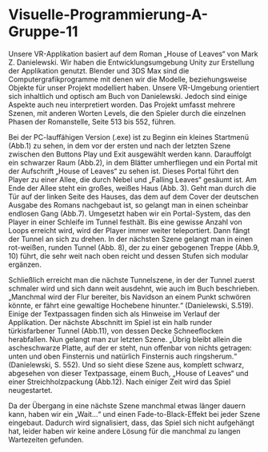 # Visuelle-Programmierung-A-Gruppe-11

Unsere VR-Applikation basiert auf dem Roman „House of Leaves“ von Mark Z. Danielewski. Wir haben die Entwicklungsumgebung Unity zur Erstellung der Applikation genutzt. Blender und 3DS Max sind die Computergrafikprogramme mit denen wir die Modelle, beziehungsweise Objekte für unser Projekt modelliert haben. Unsere VR-Umgebung orientiert sich inhaltlich und optisch am Buch von Danielewski. Jedoch sind einige Aspekte auch neu interpretiert worden. Das Projekt umfasst mehrere Szenen, mit anderen Worten Levels, die den Spieler durch die einzelnen Phasen der Romanstelle, Seite 513 bis 552, führen. 

Bei der PC-lauffähigen Version (.exe) ist zu Beginn ein kleines Startmenü (Abb.1) zu sehen, in dem vor der ersten und nach der letzten Szene zwischen den Buttons Play und Exit ausgewählt werden kann. Darauffolgt ein schwarzer Raum (Abb.2), in dem Blätter umherfliegen und ein Portal mit der Aufschrift „House of Leaves“ zu sehen ist. Dieses Portal führt den Player zu einer Allee, die durch Nebel und „Falling Leaves“ gesäumt ist. Am Ende der Allee steht ein großes, weißes Haus (Abb. 3). 
Geht man durch die Tür auf der linken Seite des Hauses, das dem auf dem Cover der deutschen Ausgabe des Romans nachgebaut ist, so gelangt man in einen scheinbar endlosen Gang (Abb.7). Umgesetzt haben wir ein Portal-System, das den Player in einer Schleife im Tunnel festhält. Bis eine gewisse Anzahl von Loops erreicht wird, wird der Player immer weiter teleportiert. Dann fängt der Tunnel an sich zu drehen. In der nächsten Szene gelangt man in einen rot-weißen, runden Tunnel (Abb. 8), der zu einer gebogenen Treppe (Abb.9, 10) führt, die sehr weit nach oben reicht und dessen Stufen sich modular ergänzen.

Schließlich erreicht man die nächste Tunnelszene, in der der Tunnel zuerst schmaler wird und sich dann weit ausdehnt, wie auch im Buch beschrieben. „Manchmal wird der Flur bereiter, bis Navidson an einem Punkt schwören könnte, er fährt eine gewaltige Hochebene hinunter.“ (Danielewski, S.519). Einige der Textpassagen finden sich als Hinweise im Verlauf der Applikation. Der nächste Abschnitt im Spiel ist ein halb runder türkisfarbener Tunnel (Abb.11), von dessen Decke Schneeflocken herabfallen. Nun gelangt man zur letzten Szene. „Übrig bleibt allein die ascheschwarze Platte, auf der er steht, nun offenbar von nichts getragen: unten und oben Finsternis und natürlich Finsternis auch ringsherum.“ (Danielewski, S. 552). Und so sieht diese Szene aus, komplett schwarz, abgesehen von dieser Textpassage, einem Buch, „House of Leaves“ und einer Streichholzpackung (Abb.12). Nach einiger Zeit wird das Spiel neugestartet. 

Da der Übergang in eine nächste Szene manchmal etwas länger dauern kann, haben wir ein „Wait…“ und einen Fade-to-Black-Effekt bei jeder Szene eingebaut. Dadurch wird signalisiert, dass, das Spiel sich nicht aufgehängt hat, leider haben wir keine andere Lösung für die manchmal zu langen Wartezeiten gefunden. 
 
